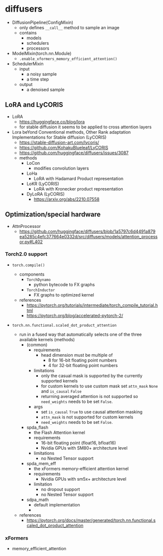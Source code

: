 # diffusers

- DiffusionPipeline(ConfigMixin)
  - only defines `__call__` method to sample an image
  - contains
    - models
    - schedulers
    - processors
- ModelMixin(torch.nn.Module)
  - `.enable_xformers_memory_efficient_attention()`
- SchedulerMixin
  - input
    - a noisy sample
    - a time step
  - output
    - a denoised sample



## LoRA and LyCORIS

- LoRA
  - https://huggingface.co/blog/lora
  - for stable diffusion it seems to be applied to cross attention layers
- Lora beYond Conventional methods, Other Rank adaptation Implementations for Stable diffusion (LyCORIS)
  - https://stable-diffusion-art.com/lycoris/
  - https://github.com/KohakuBlueleaf/LyCORIS
  - https://github.com/huggingface/diffusers/issues/3087
  - methods
    - LoCon
      - modifies convolution layers
    - LoHa
      - LoRA with Hadamard Product representation
    - LoKR (LyCORIS)
      - LoRA with Kronecker product representation
    - DyLoRA (LyCORIS)
      - https://arxiv.org/abs/2210.07558



## Optimization/special hardware

- AttnProcessor
  - https://github.com/huggingface/diffusers/blob/1a5797c6d4491a879ea5285c4efc377664e0332d/src/diffusers/models/attention_processor.py#L402

### Torch2.0 support

- `torch.compile()`
  - components
    - `TorchDynamo`
      - python bytecode to FX graphs
    - `TorchInductor`
      - FX graphs to optimized kernel
  - references
    - https://pytorch.org/tutorials/intermediate/torch_compile_tutorial.html
    - https://pytorch.org/blog/accelerated-pytorch-2/

- `torch.nn.functional.scaled_dot_product_attention`
  - run in a fused way that automatically selects one of the three available kernels (methods)
    - (common)
      - requirements
        - head dimension must be multiple of
          - 8 for 16-bit floating point numbers
          - 4 for 32-bit floating point numbers
      - limitations
        - only the casual mask is supported by the currently supported kernels
        - for custom kernels to use custom mask set `attn_mask` `None` and `is_causal` `False`
        - returning averaged attention is not supported so `need_weights` needs to be set `False`.
      - args
        - set `is_causal` `True` to use causal attention masking 
        - `attn_mask` is not supported for custom kernels
        - `need_weights` needs to be set `False`.
    - spda_flash
      - the Flash Attention kernel 
      - requirements
        - 16-bit floating point (float16, bfloat16)
        - Nvidia GPUs with SM80+ architecture level
      - limitations
        - no Nested Tensor support
    - spda_mem_eff
      - the xFormers memory-efficient attention kernel
      - requirements
        - Nvidia GPUs with sm5x+ architecture level
      - limitation
        - no dropout support
        - no Nested Tensor support
    - sdpa_math
      - default implementation
      - 
  - references
    - https://pytorch.org/docs/master/generated/torch.nn.functional.scaled_dot_product_attention





### xFormers

- memory_efficient_attention
